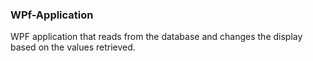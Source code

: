 ### WPf-Application
WPF application that reads from the database and changes the display based on the values retrieved.
